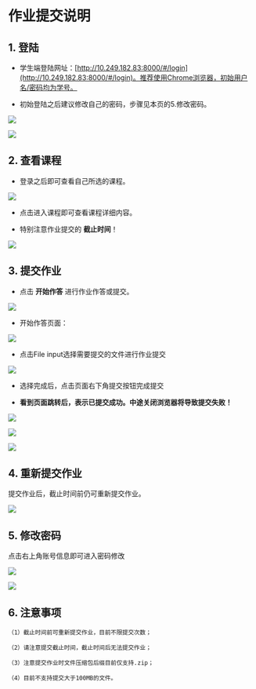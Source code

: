 # 作业提交说明

## 1. 登陆

- 学生端登陆网址：[http://10.249.182.83:8000/#/login](http://10.249.182.83:8000/#/login)。推荐使用Chrome浏览器，初始用户名/密码均为学号。

- 初始登陆之后建议修改自己的密码，步骤见本页的5.修改密码。

![](ojguide.assets/1-1.bmp)

![](ojguide.assets/1-2.bmp)

## 2. 查看课程

- 登录之后即可查看自己所选的课程。

![](ojguide.assets/1-3.bmp)

- 点击进入课程即可查看课程详细内容。

- 特别注意作业提交的 **截止时间**！

![](ojguide.assets/1-4.bmp)

## 3. 提交作业

- 点击 **开始作答** 进行作业作答或提交。

![](ojguide.assets/1-5.bmp)

- 开始作答页面：

![](ojguide.assets/1-6.bmp)

- 点击File input选择需要提交的文件进行作业提交

![](ojguide.assets/1-7.bmp)

- 选择完成后，点击页面右下角提交按钮完成提交

- **看到页面跳转后，表示已提交成功。中途关闭浏览器将导致提交失败！**

![](ojguide.assets/1-8.bmp)

![](ojguide.assets/1-9.bmp)

![](ojguide.assets/1-10.bmp)

## 4. 重新提交作业

提交作业后，截止时间前仍可重新提交作业。

![](ojguide.assets/1-11.bmp)

## 5. 修改密码

点击右上角账号信息即可进入密码修改

![](ojguide.assets/1-12.bmp)

![](ojguide.assets/1-13.bmp)

## 6. 注意事项

    （1）截止时间前可重新提交作业，目前不限提交次数；

    （2）请注意提交截止时间，截止时间后无法提交作业；

    （3）注意提交作业时文件压缩包后缀目前仅支持.zip；

    （4）目前不支持提交大于100MB的文件。
